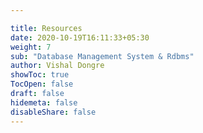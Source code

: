 ```yaml
---

title: Resources
date: 2020-10-19T16:11:33+05:30
weight: 7
sub: "Database Management System & Rdbms"
author: Vishal Dongre
showToc: true
TocOpen: false
draft: false
hidemeta: false
disableShare: false
---
```


